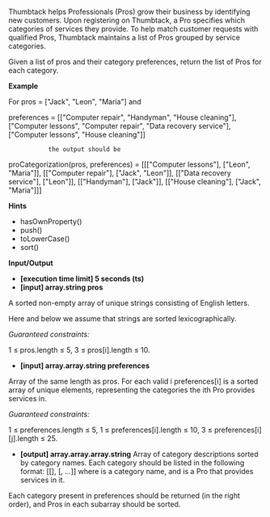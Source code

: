 Thumbtack helps Professionals (Pros) grow their business by identifying new customers. Upon registering on Thumbtack, a Pro specifies which categories of services they provide. To help match customer requests with qualified Pros, Thumbtack maintains a list of Pros grouped by service categories.

Given a list of pros and their category preferences, return the list of Pros for each category.

**Example**

For pros = ["Jack", "Leon", "Maria"] and

preferences = [["Computer repair", "Handyman", "House cleaning"],
               ["Computer lessons", "Computer repair", "Data recovery service"],
               ["Computer lessons", "House cleaning"]]

               the output should be

proCategorization(pros, preferences) = [[["Computer lessons"], ["Leon", "Maria"]],
                                        [["Computer repair"], ["Jack", "Leon"]],
                                        [["Data recovery service"], ["Leon"]],
                                        [["Handyman"], ["Jack"]],
                                        [["House cleaning"], ["Jack", "Maria"]]]

**Hints**
-   hasOwnProperty()
-   push()
-   toLowerCase()
-   sort()

**Input/Output**

- **[execution time limit] 5 seconds (ts)**
- **[input] array.string pros**

A sorted non-empty array of unique strings consisting of English letters.

Here and below we assume that strings are sorted lexicographically.

*Guaranteed constraints:*

1 ≤ pros.length ≤ 5,
3 ≤ pros[i].length ≤ 10.

- **[input] array.array.string preferences**

Array of the same length as pros. For each valid i preferences[i] is a sorted array of unique elements, representing the categories the ith Pro provides services in.

*Guaranteed constraints:*

1 ≤ preferences.length ≤ 5,
1 ≤ preferences[i].length ≤ 10,
3 ≤ preferences[i][j].length ≤ 25.

-   **[output] array.array.array.string**
Array of category descriptions sorted by category names. Each category should be listed in the following format: [[<category>], [<Pro1>, <Pro2>...]] where <category> is a category name, and <Proi> is a Pro that provides services in it.

Each category present in preferences should be returned (in the right order), and Pros in each subarray should be sorted.